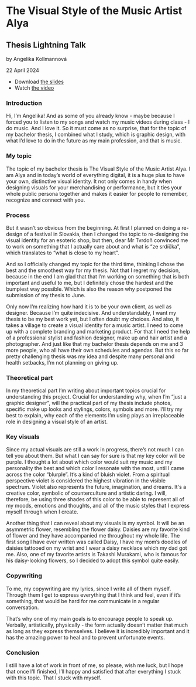 # The Visual Style of the Music Artist Alya

## Thesis Lightning Talk

by Angelika Kollmannová

22 April 2024

- Download [the slides](https://drive.google.com/drive/u/0/folders/167t-bOMI0VDBVCLa5e6nvDs-w0SoX4pG) 
- Watch [the video](https://drive.google.com/drive/u/0/folders/1PEry63Mh9wX7BG0jZbumdi4D-9NEHK73)

### Introduction

Hi, I’m Angelika! And as some of you already know - maybe because I forced you to listen to my songs and watch my music videos during class - I do music. And I love it. So it must come as no surprise, that for the topic of my bachelor thesis, I combined what I study, which is graphic design, with what I’d love to do in the future as my main profession, and that is music.

### My topic

The topic of my bachelor thesis is The Visual Style of the Music Artist Alya. I am Alya and in today’s world of everything digital, it is a huge plus to have your own, distinctive visual identity. It not only comes in handy when designing visuals for your merchandising or performance, but it ties your whole public persona together and makes it easier for people to remember, recognize and connect with you.

### Process

But it wasn’t so obvious from the beginning. At first I planned on doing a re-design of a festival in Slovakia, then I changed the topic to re-designing the visual identity for an esoteric shop, but then, dear Mr Tvrdoň convinced me to work on something that I actually care about and what is “ze srdíčka”, which translates to “what is close to my heart”.

And so I officially changed my topic for the third time, thinking I chose the best and the smoothest way for my thesis. Not that I regret my decision, because in the end I am glad that that I’m working on something that is both important and useful to me, but I definitely chose the hardest and the bumpiest way possible. Which is also the reason why postponed the submission of my thesis to June.

Only now I’m realizing how hard it is to be your own client, as well as designer. Because I’m quite indecisive. And understandably, I want my thesis to be my best work yet, but I often doubt my choices. And also, it takes a village to create a visual identity for a music artist. I need to come up with a complete branding and marketing product. For that I need the help of a professional stylist and fashion designer, make up and hair artist and a photographer. And just like that my bachelor thesis depends on me and 3 more people, who all have their own schedules and agendas.
But this so far pretty challenging thesis was my idea and despite many personal and health setbacks, I’m not planning on giving up.

### Theoretical part

In my theoretical part I’m writing about important topics crucial for understanding this project. Crucial for understanding why, when I’m “just a graphic designer”, will the practical part of my thesis include photos, specific make up looks and stylings, colors, symbols and more. I’ll try my best to explain, why each of the elements I’m using plays an irreplaceable role in designing a visual style of an artist. 

### Key visuals

Since my actual visuals are still a work in progress, there’s not much I can tell you about them. But what I can say for sure is that my key color will be purple. I thought a lot about which color would suit my music and my personality the best and which color I resonate with the most, until I came across the color “blurple”. It’s a kind of bluish violet. From a spiritual perspective violet is considered the highest vibration in the visible spectrum. Violet also represents the future, imagination, and dreams. It's a creative color, symbolic of counterculture and artistic daring. I will, therefore, be using three shades of this color to be able to represent all of my moods, emotions and thoughts, and all of the music styles that I express myself through when I create.

Another thing that I can reveal about my visuals is my symbol. It will be an asymmetric flower, resembling the flower daisy. Daisies are my favorite kind of flower and they have accompanied me throughout my whole life. The first song I have ever written was called Daisy, I have my mom’s doodles of daisies tattooed on my wrist and I wear a daisy necklace which my dad got me. Also, one of my favorite artists is Takashi Murakami, who is famous for his daisy-looking flowers, so I decided to adopt this symbol quite easily. 

### Copywriting

To me, my copywriting are my lyrics, since I write all of them myself. Through them I get to express everything that I think and feel, even if it’s something, that would be hard for me communicate in a regular conversation. 

That’s why one of my main goals is to encourage people to speak up. Verbally, artistically, physically - the form actually doesn’t matter that much as long as they express themselves. I believe it is incredibly important and it has the amazing power to heal and to prevent unfortunate events. 

### Conclusion

I still have a lot of work in front of me, so please, wish me luck, but I hope that once I’ll finished, I’ll  happy and satisfied that after everything I stuck with this topic. That I stuck with myself. 
